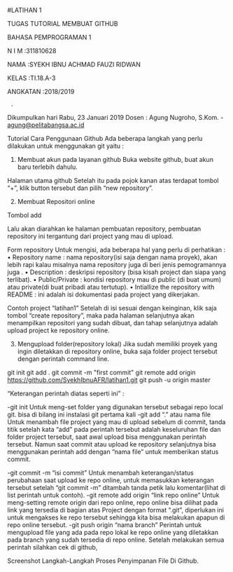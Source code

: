 #LATIHAN 1

TUGAS TUTORIAL MEMBUAT GITHUB

BAHASA PEMPROGRAMAN 1 
  



 



N I M 		:311810628

NAMA 		:SYEKH IBNU ACHMAD FAUZI RIDWAN

KELAS 		:TI.18.A-3

ANGKATAN 	:2018/2019
	
     .
Dikumpulkan hari  Rabu, 23 Januari 2019
Dosen : Agung Nugroho, S.Kom.  -  agung@pelitabangsa.ac.id    








Tutorial Cara Penggunaan Github
Ada beberapa langkah yang perlu dilakukan untuk menggunakan git yaitu :

1. Membuat akun pada layanan github
Buka website github, buat akun baru terlebih dahulu.

 
Halaman utama github
Setelah itu pada pojok kanan atas terdapat tombol “+”, klik button tersebut dan pilih “new repository”.

2. Membuat Repositori online
 
Tombol add


Lalu akan diarahkan ke halaman pembuatan repository, pembuatan repository ini tergantung dari project yang mau di upload.

 
Form repository
Untuk mengisi, ada beberapa hal yang perlu di perhatikan :
•	Repository name : nama repository(isi saja dengan nama proyek), akan lebih rapi kalau misalnya nama repository juga di beri jenis pemogramannya juga .
•	Description : deskripsi repository (bisa kisah project dan siapa yang terlibat).
•	Public/Private : kondisi repository mau di public (di buat umum) atau private(di buat pribadi atau tertutup).
•	Intiallize the repository with README : ini adalah isi dokumentasi pada project yang dikerjakan.

 
Contoh project “latihan1”
Setelah di isi sesuai dengan keinginan, klik saja tombol “create repository”, maka pada halaman selanjutnya akan menampilkan repositori yang sudah dibuat, dan tahap selanjutnya adalah upload project ke repository online.
 
3. Mengupload folder(repository lokal)
        Jika sudah memiliki proyek yang ingin diletakkan di repository online, buka saja folder project tersebut dengan perintah command line.

git init 
git add . 
git commit -m "first commit" 
git remote add origin https://github.com/SyekhIbnuAFR/latihan1.git 
git push -u origin master

“Keterangan perintah diatas seperti ini” :

-git init
Untuk meng-set folder yang digunakan tersebut sebagai repo local git. bisa di bilang ini instalasi git pertama kali
-git add “.” atau nama file
Untuk menambah file project yang mau di upload sebelum di commit, tanda titik setelah kata “add” pada perintah tersebut adalah keseluruhan file dan folder project tersebut, saat awal upload bisa menggunakan perintah tersebut. Namun saat commit atau upload ke repository selanjutnya bisa menggunakan perintah add dengan “nama file” untuk memberikan status commit. 

-git commit -m “isi commit”
Untuk menambah keterangan/status perubahaan saat upload ke repo online, untuk memasukkan keterangan tersebut setelah “git commit -m” ditambah tanda petik lalu komentar(lihat di list perintah untuk contoh).
-git remote add origin “link repo online”
Untuk meng-setting remote origin dari repo online, repo online bisa dilihat pada link yang tersedia di bagian atas Project dengan format “.git”, diperlukan ini untuk mengakses ke repo tersebut sehingga kita bisa melakukan apapun di repo online tersebut.
-git push origin “nama branch”
Perintah untuk mengupload file yang ada pada repo lokal ke repo online yang diletakkan pada branch yang sudah tersedia di repo online.
Setelah melakukan semua perintah silahkan cek di github, 

 

 
Screenshot Langkah-Langkah Proses Penyimpanan File Di Github.
